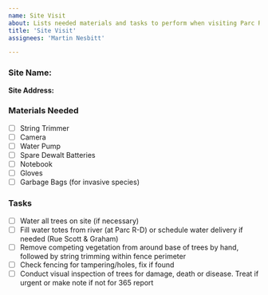 ```yaml
---
name: Site Visit
about: Lists needed materials and tasks to perform when visiting Parc Rapids-DesChênes or Rue Scott & Graham sites, per the NCC contract
title: 'Site Visit'
assignees: 'Martin Nesbitt'

---
```

### Site Name:
**Site Address:**
### Materials Needed
- [ ] String Trimmer
- [ ] Camera
- [ ] Water Pump
- [ ] Spare Dewalt Batteries
- [ ] Notebook
- [ ] Gloves
- [ ] Garbage Bags (for invasive species)
### Tasks
- [ ] Water all trees on site (if necessary)
- [ ] Fill water totes from river (at Parc R-D) or schedule water delivery if needed (Rue Scott & Graham)
- [ ] Remove competing vegetation from around base of trees by hand, followed by string trimming within fence perimeter
- [ ] Check fencing for tampering/holes, fix if found
- [ ] Conduct visual inspection of trees for damage, death or disease. Treat if urgent or make note if not for 365 report
